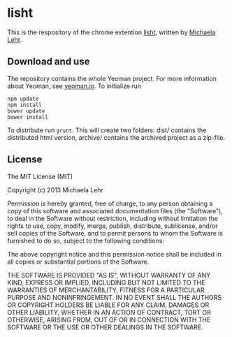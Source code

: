 lisht
=====

This is the respository of the chrome extention [lisht][1], written by [Michaela Lehr][2].

Download and use
----------------
The repository contains the whole Yeoman project. For more information about Yeoman, see [yeoman.io][3]. To initialize run 

	npm update
	npm install
	bower update
	bower install

To distribute run `grunt`. This will create two folders: dist/ contains the distributed html version, archive/ contains the archived project as a zip-file.

License
-------
The MIT License (MIT)

Copyright (c) 2013 Michaela Lehr

Permission is hereby granted, free of charge, to any person obtaining a copy of
this software and associated documentation files (the "Software"), to deal in
the Software without restriction, including without limitation the rights to
use, copy, modify, merge, publish, distribute, sublicense, and/or sell copies of
the Software, and to permit persons to whom the Software is furnished to do so,
subject to the following conditions:

The above copyright notice and this permission notice shall be included in all
copies or substantial portions of the Software.

THE SOFTWARE IS PROVIDED "AS IS", WITHOUT WARRANTY OF ANY KIND, EXPRESS OR
IMPLIED, INCLUDING BUT NOT LIMITED TO THE WARRANTIES OF MERCHANTABILITY, FITNESS
FOR A PARTICULAR PURPOSE AND NONINFRINGEMENT. IN NO EVENT SHALL THE AUTHORS OR
COPYRIGHT HOLDERS BE LIABLE FOR ANY CLAIM, DAMAGES OR OTHER LIABILITY, WHETHER
IN AN ACTION OF CONTRACT, TORT OR OTHERWISE, ARISING FROM, OUT OF OR IN
CONNECTION WITH THE SOFTWARE OR THE USE OR OTHER DEALINGS IN THE SOFTWARE.

[1]: http://bit.ly/lisht
[2]: http://twitter.com/FischaelaMeer
[3]: http://yeoman.io